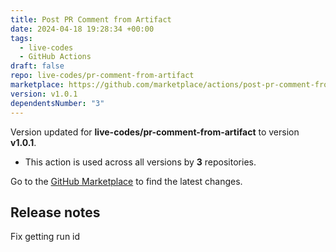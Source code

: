 ```yaml
---
title: Post PR Comment from Artifact
date: 2024-04-18 19:28:34 +00:00
tags:
  - live-codes
  - GitHub Actions
draft: false
repo: live-codes/pr-comment-from-artifact
marketplace: https://github.com/marketplace/actions/post-pr-comment-from-artifact
version: v1.0.1
dependentsNumber: "3"
---
```



Version updated for **live-codes/pr-comment-from-artifact** to version **v1.0.1**.
- This action is used across all versions by **3** repositories.

Go to the [GitHub Marketplace](https://github.com/marketplace/actions/post-pr-comment-from-artifact) to find the latest changes.

## Release notes

Fix getting run id
